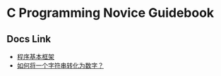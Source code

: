 # C Programming Novice Guidebook

## Docs Link
+ [程序基本框架](hello-world.md)
+ [如何将一个字符串转化为数字？](how-to-get-number-from-string.md)
